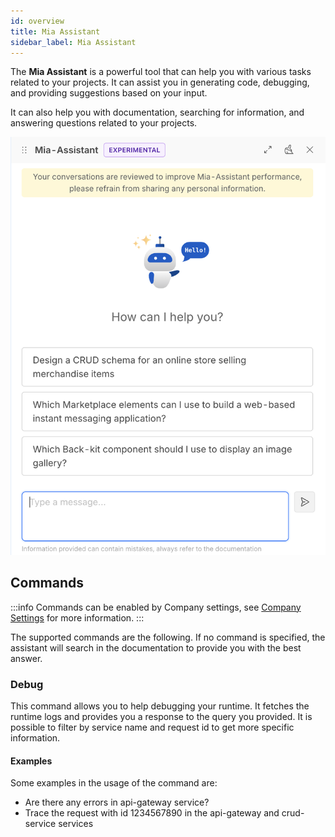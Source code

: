 ```yaml
---
id: overview
title: Mia Assistant
sidebar_label: Mia Assistant
---
```


The **Mia Assistant** is a powerful tool that can help you with various tasks related to your projects. It can assist you in generating code, debugging, and providing suggestions based on your input.

It can also help you with documentation, searching for information, and answering questions related to your projects.

![ai-assistant](./img/ai-assistant.png)

## Commands

:::info
Commands can be enabled by Company settings, see [Company Settings](console/company-configuration/settings.md) for more information.
:::

The supported commands are the following. If no command is specified, the assistant will search in the documentation to provide you with the best answer.

### Debug

This command allows you to help debugging your runtime. It fetches the runtime logs and provides you a response to the query you provided.
It is possible to filter by service name and request id to get more specific information.

#### Examples

Some examples in the usage of the command are:

- Are there any errors in api-gateway service?
- Trace the request with id 1234567890 in the api-gateway and crud-service services
